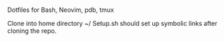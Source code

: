 ###
Dotfiles for Bash, Neovim, pdb, tmux

Clone into home directory ~/
Setup.sh should set up symbolic links after cloning the repo.
